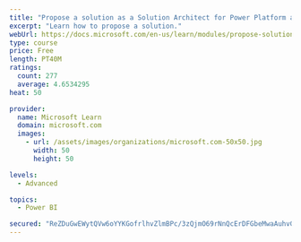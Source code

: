 ```yaml
---
title: "Propose a solution as a Solution Architect for Power Platform and Dynamics 365"
excerpt: "Learn how to propose a solution."
webUrl: https://docs.microsoft.com/en-us/learn/modules/propose-solution/
type: course
price: Free
length: PT40M
ratings:
  count: 277
  average: 4.6534295
heat: 50

provider:
  name: Microsoft Learn
  domain: microsoft.com
  images:
    - url: /assets/images/organizations/microsoft.com-50x50.jpg
      width: 50
      height: 50

levels:
  - Advanced

topics:
  - Power BI

secured: "ReZDuGwEWytQVw6oYYKGofrlhvZlmBPc/3zQjmO69rNnQcErDFGbeMwaAuhvGEHcCK1vpWoTCPFP9bAfSthg5ojiDKPBXlg5kftWDyDYmuIoDTpbC0IpZE1xuDtARbUSCqIjgC5YVE8W2K4ALKpMNersqLhe0rsV5Ki0JRCwK0ErwMTBaoSTv87dX31gbksgnZDHR7hGS0EkzfFTfp3hcY7llUwyn02YztP27OMlUFoTRgzfr1pTgaNB61hScDXqPUxfwYfam21ASfKyZdRKHweTR/NFkSxJABySXogtcGQETUvxDpUjCNiffeTB5hWeRdMEXc6qkciY20auaUetvMaKDUyPYyFT/2Yw1ctBoKtyNC34ExBfUlegzkbdI5ljkhwKG89FzUicjFlC2pQ0xA==;AXQl82eqXfUI4C9PE0sbJw=="
---
```


